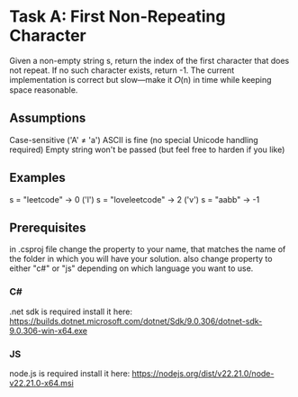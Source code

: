 # Task A: First Non-Repeating Character

Given a non-empty string s, return the index of the first character that does not repeat. If no such character exists, return -1. The current implementation is correct but slow—make it 𝑂(n) in time while keeping space reasonable.

## Assumptions

Case-sensitive ('A' ≠ 'a')
ASCII is fine (no special Unicode handling required)
Empty string won't be passed (but feel free to harden if you like)

## Examples

s = "leetcode" → 0 ('l')
s = "loveleetcode" → 2 ('v')
s = "aabb" → -1

## Prerequisites
in .csproj file change the property <ContestantName> to your name, that matches the name of the folder in which you will have your solution.
also change property <ContestantRunTime> to either "c#" or "js" depending on which language you want to use.
### C#
.net sdk is required install it here: https://builds.dotnet.microsoft.com/dotnet/Sdk/9.0.306/dotnet-sdk-9.0.306-win-x64.exe
### JS
node.js is required install it here: https://nodejs.org/dist/v22.21.0/node-v22.21.0-x64.msi